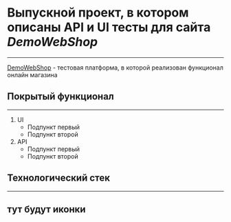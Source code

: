 # <a id="title1">Выпускной проект, в котором описаны API и UI тесты для сайта _DemoWebShop_</a>

---

[DemoWebShop](https://demowebshop.tricentis.com/) - тестовая платформа, в которой реализован функционал онлайн магазина

## Покрытый функционал

---
1. UI
    - Подпункт первый
    - Подпункт второй
2. API
   - Подпункт первый
   - Подпункт второй


## Технологический стек

---
тут будут иконки
---

## 



